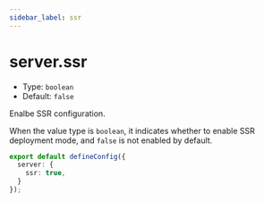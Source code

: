 ```yaml
---
sidebar_label: ssr
---
```


# server.ssr

* Type: `boolean`
* Default: `false`

Enalbe SSR configuration.

When the value type is `boolean`, it indicates whether to enable SSR deployment mode, and `false` is not enabled by default.

```typescript title="modern.config.ts"
export default defineConfig({
  server: {
    ssr: true,
  }
});
```
